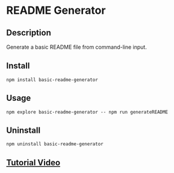# README Generator
## **Description**

Generate a basic README file from command-line input.
## **Install**

```shell
npm install basic-readme-generator
```
## **Usage**

```shell
npm explore basic-readme-generator -- npm run generateREADME
```

## **Uninstall**

```shell
npm uninstall basic-readme-generator
```

## **[Tutorial Video](https://youtu.be/w7k2tMFHB4s)**
